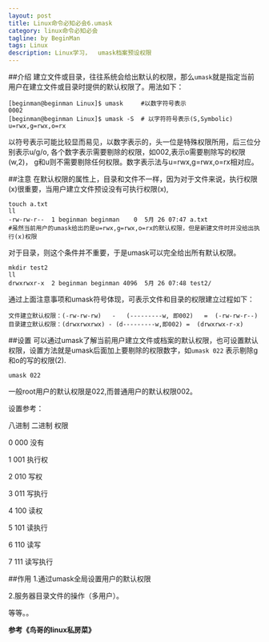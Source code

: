 ```yaml
---
layout: post
title: Linux命令必知必会6.umask
category: linux命令必知必会
tagline: by BeginMan
tags: Linux
description: Linux学习，  umask档案预设权限
---
```

##介绍
建立文件或目录，往往系统会给出默认的权限，那么`umask`就是指定当前用户在建立文件或目录时提供的默认权限了。用法如下：
    
    [beginman@beginman Linux]$ umask     #以数字符号表示 
    0002
    [beginman@beginman Linux]$ umask -S  # 以字符符号表示(S,Symbolic)
    u=rwx,g=rwx,o=rx
   
以符号表示可能比较显而易见，以数字表示的，头一位是特殊权限所用，后三位分别表示u/g/o, 各个数字表示需要剔除的权限，如002,表示o需要剔除写的权限(w,2)， g和u则不需要剔除任何权限。数字表示法与u=rwx,g=rwx,o=rx相对应。

##注意
在默认权限的属性上，目录和文件不一样，因为对于文件来说，执行权限(x)很重要，当用户建立文件预设没有可执行权限(x),

    touch a.txt
    ll
    -rw-rw-r--  1 beginman beginman    0  5月 26 07:47 a.txt
    #虽然当前用户的umask给出的是u=rwx,g=rwx,o=rx的默认权限，但是新建文件时并没给出执行(x)权限

对于目录，则这个条件并不重要，于是umask可以完全给出所有默认权限。
    
    mkdir test2
    ll
    drwxrwxr-x  2 beginman beginman 4096  5月 26 07:48 test2/

通过上面注意事项和umask符号体现，可表示文件和目录的权限建立过程如下：

    文件建立默认权限：(-rw-rw-rw)   -   (---------w, 即002)   =  (-rw-rw-r--)
    目录建立默认权限：(drwxrwxrwx) - (d---------w,即002) =  (drwxrwx-r-x)
    
##设置
可以通过umask了解当前用户建立文件或档案的默认权限，也可设置默认权限，设置方法就是umask后面加上要剔除的权限数字，如`umask 022` 表示剔除g和o的写的权限(2).

    umask 022     

一般root用户的默认权限是022,而普通用户的默认权限002。

设置参考：

八进制                   二进制                   权限  

0                         000                       没有  

1                         001                       执行权  

2                         010                       写权  

3                         011                       写执行  

4                         100                       读权  

5                         101                       读执行  

6                         110                       读写  

7                         111                       读写执行  

##作用
1.通过umask全局设置用户的默认权限

2.服务器目录文件的操作（多用户）。

等等。。

**参考《鸟哥的linux私房菜》**